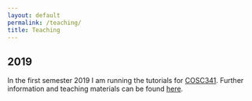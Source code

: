 ```yaml
---
layout: default
permalink: /teaching/
title: Teaching
---
```



## 2019

In the first semester 2019 I am running the tutorials for [COSC341](http://www.cs.otago.ac.nz/cosc341/).
Further information and teaching materials can be found [here](https://biods.org/teaching/).
